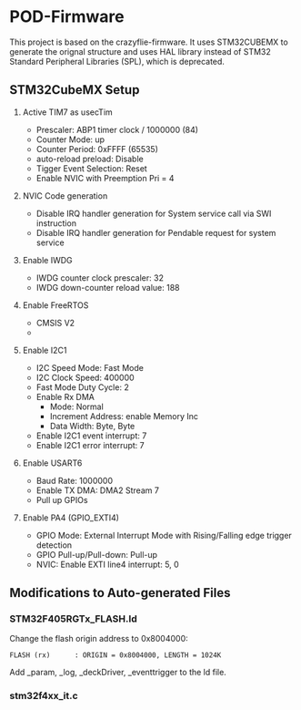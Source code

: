 # POD-Firmware

This project is based on the crazyflie-firmware. It uses STM32CUBEMX to generate the orignal structure and uses HAL library instead of STM32 Standard Peripheral Libraries (SPL), which is deprecated.

## STM32CubeMX Setup

1. Active TIM7 as usecTim
    - Prescaler: ABP1 timer clock / 1000000 (84)
    - Counter Mode: up
    - Counter Period: 0xFFFF (65535)
    - auto-reload preload: Disable
    - Tigger Event Selection: Reset
    - Enable NVIC with Preemption Pri = 4

2. NVIC Code generation
    - Disable IRQ handler generation for System service call via SWI instruction
    - Disable IRQ handler generation for Pendable request for system service

3. Enable IWDG
    - IWDG counter clock prescaler: 32
    - IWDG down-counter reload value: 188

3. Enable FreeRTOS
    - CMSIS V2
    - 

4. Enable I2C1
    - I2C Speed Mode: Fast Mode
    - I2C Clock Speed: 400000
    - Fast Mode Duty Cycle: 2
    - Enable Rx DMA
        - Mode: Normal
        - Increment Address: enable Memory Inc
        - Data Width: Byte, Byte
    - Enable I2C1 event interrupt: 7
    - Enable I2C1 error interrupt: 7

5. Enable USART6
    - Baud Rate: 1000000
    - Enable TX DMA: DMA2 Stream 7
    - Pull up GPIOs

6. Enable PA4 (GPIO_EXTI4)
    - GPIO Mode: External Interrupt Mode with Rising/Falling edge trigger detection
    - GPIO Pull-up/Pull-down: Pull-up
    - NVIC: Enable EXTI line4 interrupt: 5, 0

## Modifications to Auto-generated Files

### STM32F405RGTx_FLASH.ld

Change the flash origin address to 0x8004000:

```FLASH (rx)      : ORIGIN = 0x8004000, LENGTH = 1024K```

Add _param, _log, _deckDriver, _eventtrigger to the ld file.
### stm32f4xx_it.c

